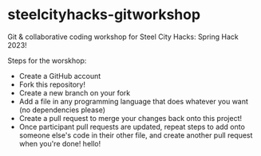 # steelcityhacks-gitworkshop
Git &amp; collaborative coding workshop for Steel City Hacks: Spring Hack 2023!

Steps for the worskhop:
- Create a GitHub account
- Fork this repository!
- Create a new branch on your fork
- Add a file in any programming language that does whatever you want (no dependencies please)
- Create a pull request to merge your changes back onto this project!
- Once participant pull requests are updated, repeat steps to add onto someone else's code in their other file, and create another pull request when you're done!
hello!
